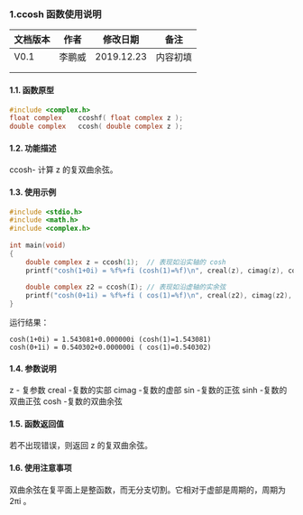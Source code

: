 ### 1.ccosh  函数使用说明





| 文档版本 | 作者   | 修改日期   | 备注     |
| -------- | ------ | ---------- | -------- |
| V0.1     | 李鹏威 | 2019.12.23 | 内容初填 |
|          |        |            |          |
|          |        |            |          |





#### 1.1. 函数原型

```c
#include <complex.h>
float complex    ccoshf( float complex z );
double complex   ccosh( double complex z );
```



#### 1.2. 功能描述

ccosh- 计算 z 的复双曲余弦。

#### 1.3. 使用示例

```c
#include <stdio.h>
#include <math.h>
#include <complex.h>
 
int main(void)
{
    double complex z = ccosh(1);  // 表现如沿实轴的 cosh
    printf("cosh(1+0i) = %f%+fi (cosh(1)=%f)\n", creal(z), cimag(z), cosh(1));
 
    double complex z2 = ccosh(I); // 表现如沿虚轴的实余弦
    printf("cosh(0+1i) = %f%+fi ( cos(1)=%f)\n", creal(z2), cimag(z2), cos(1));
}
```

运行结果：

```
cosh(1+0i) = 1.543081+0.000000i (cosh(1)=1.543081)
cosh(0+1i) = 0.540302+0.000000i ( cos(1)=0.540302)
```


#### 1.4. 参数说明
z  -  复参数
creal -复数的实部
cimag -复数的虚部
sin   -复数的正弦
sinh  -复数的双曲正弦
cosh  -复数的双曲余弦


#### 1.5. 函数返回值

若不出现错误，则返回 z 的复双曲余弦。


#### 1.6. 使用注意事项
双曲余弦在复平面上是整函数，而无分支切割。它相对于虚部是周期的，周期为 2πi 。